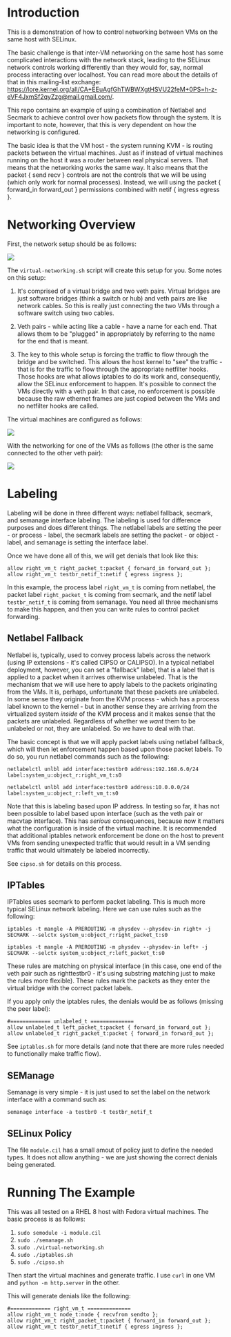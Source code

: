 # Introduction

This is a demonstration of how to control networking between VMs on the same host with SELinux.

The basic challenge is that inter-VM networking on the same host has some complicated interactions with the network stack, leading to the SELinux network controls working differently than they would for, say, normal process interacting over localhost. You can read more about the details of that in this mailing-list exchange: https://lore.kernel.org/all/CA+EEuAgfGhTWBWXgtHSVU22feM+0PS=h-z-eVF4JxmSf2qyZzg@mail.gmail.com/.

This repo contains an example of using a combination of Netlabel and Secmark to achieve control over how packets flow through the system. It is important to note, however, that this is very dependent on how the networking is configured.

The basic idea is that the VM host - the system running KVM - is routing packets between the virtual machines. Just as if instead of virtual machines running on the host it was a router between real physical servers. That means that the networking works the same way. It also means that the packet { send recv } controls are not the controls that we will be using (which only work for normal processes). Instead, we will using the packet { forward_in forward_out } permissions combined with netif { ingress egress }.

# Networking Overview

First, the network setup should be as follows:

![](network-diagram.png)

The `virtual-networking.sh` script will create this setup for you. Some notes on this setup:

1. It's comprised of a virtual bridge and two veth pairs. Virtual bridges are just software bridges (think a switch or hub) and veth pairs are like network cables. So this is really just connecting the two VMs through a software switch using two cables.

2. Veth pairs - while acting like a cable - have a name for each end. That allows them to be "plugged" in appropriately by referring to the name for the end that is meant.

3. The key to this whole setup is forcing the traffic to flow through the bridge and be switched. This allows the host kernel to "see" the traffic - that is for the traffic to flow through the appropriate netfilter hooks. Those hooks are what allows iptables to do its work and, consequently, allow the SELinux enforcement to happen. It's possible to connect the VMs directly with a veth pair. In that case, no enforcement is possible because the raw ethernet frames are just copied between the VMs and no netfilter hooks are called.

The virtual machines are configured as follows:

![](virtman-overview.png)

With the networking for one of the VMs as follows (the other is the same connected to the other veth pair):

![](virtman-left.png)

# Labeling

Labeling will be done in three different ways: netlabel fallback, secmark, and semanage interface labeling. The labeling is used for difference purposes and does different things. The netlabel labels are setting the peer - or process  - label, the secmark labels are setting the packet - or object - label, and semanage is setting the interface label.

Once we have done all of this, we will get denials that look like this:

```
allow right_vm_t right_packet_t:packet { forward_in forward_out }; 
allow right_vm_t testbr_netif_t:netif { egress ingress };
```

In this example, the process label `right_vm_t` is coming from netlabel, the packet label `right_packet_t` is coming from secmark, and the netif label `testbr_netif_t` is coming from semanage. You need all three mechanisms to make this happen, and then you can write rules to control packet forwarding.

## Netlabel Fallback

Netlabel is, typically, used to convey process labels across the network (using IP extensions - it's called CIPSO or CALIPSO). In a typical netlabel deployment, however, you can set a "fallback" label, that is a label that is applied to a packet when it arrives otherwise unlabeled. That is the mechanism that we will use here to apply labels to the packets originating from the VMs. It is, perhaps, unfortunate that these packets are unlabeled. In some sense they originate from the KVM process - which has a process label known to the kernel - but in another sense they are arriving from the virtualized system _inside_ of the KVM process and it makes sense that the packets are unlabeled. Regardless of whether we _want_ them to be unlabeled or not, they are unlabeled. So we have to deal with that.

The basic concept is that we will apply packet labels using netlabel fallback, which will then let enforcement happen based upon those packet labels. To do so, you run netlabel commands such as the following:

```
netlabelctl unlbl add interface:testbr0 address:192.168.6.0/24 label:system_u:object_r:right_vm_t:s0

netlabelctl unlbl add interface:testbr0 address:10.0.0.0/24 label:system_u:object_r:left_vm_t:s0
```

Note that this is labeling based upon IP address. In testing so far, it has not been possible to label based upon interface (such as the veth pair or macvtap interface). This has _serious_ consequences, because now it matters what the configuration is inside of the virtual machine. It is recommended that additional iptables network enforcement be done on the host to prevent VMs from sending unexpected traffic that would result in a VM sending traffic that would ultimately be labeled incorrectly.

See `cipso.sh` for details on this process.

## IPTables

IPTables uses secmark to perform packet labeling. This is much more typical SELinux network labeling. Here we can use rules such as the following:

```
iptables -t mangle -A PREROUTING -m physdev --physdev-in right+ -j SECMARK --selctx system_u:object_r:right_packet_t:s0

iptables -t mangle -A PREROUTING -m physdev --physdev-in left+ -j SECMARK --selctx system_u:object_r:left_packet_t:s0
```

These rules are matching on physical interface (in this case, one end of the veth pair such as righttestbr0 - it's using substring matching just to make the rules more flexible). These rules mark the packets as they enter the virtual bridge with the correct packet labels.

If you apply only the iptables rules, the denials would be as follows (missing the peer label):

```
#============= unlabeled_t ==============
allow unlabeled_t left_packet_t:packet { forward_in forward_out };
allow unlabeled_t right_packet_t:packet { forward_in forward_out };
```

See `iptables.sh` for more details (and note that there are more rules needed to functionally make traffic flow).

## SEManage

Semanage is very simple - it is just used to set the label on the network interface with a command such as:

```
semanage interface -a testbr0 -t testbr_netif_t
```

## SELinux Policy

The file `module.cil` has a small amout of policy just to define the needed types. It does not allow anything - we are just showing the correct denials being generated.

# Running The Example

This was all tested on a RHEL 8 host with Fedora virtual machines. The basic process is as follows:

1. `sudo semodule -i module.cil`
2. `sudo ./semanage.sh`
3. `sudo ./virtual-networking.sh`
4. `sudo ./iptables.sh`
4. `sudo ./cipso.sh`

Then start the virtual machines and generate traffic. I use `curl` in one VM and `python -m http.server` in the other.

This will generate denials like the following:

```
#============= right_vm_t ==============
allow right_vm_t node_t:node { recvfrom sendto };
allow right_vm_t right_packet_t:packet { forward_in forward_out };
allow right_vm_t testbr_netif_t:netif { egress ingress };
```
